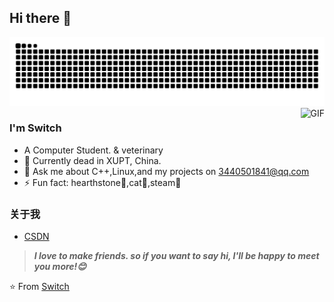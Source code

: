 ## Hi there 👋

<picture>
  <source srcset="https://raw.githubusercontent.com/justice049/justice049/refs/heads/output/github-contribution-grid-snake.svg" 
          media="(prefers-color-scheme: light)">
  <source srcset="https://github.com/justice049/justice049/blob/output/github-contribution-grid-snake-dark.svg" 
          media="(prefers-color-scheme: dark)">
  <img alt="Contribution Grid" src="https://raw.githubusercontent.com/justice049/justice049/refs/heads/output/github-contribution-grid-snake.svg">
</picture>

<img align="right" alt="GIF" src="https://raw.githubusercontent.com/JoeyBling/JoeyBling/master/pic/pusheencode.gif" />

### I'm Switch

- A Computer Student. & veterinary
- 🌱 Currently dead in XUPT, China.
- 💬 Ask me about C++,Linux,and my projects on [3440501841@qq.com](mailto:3440501841@qq.com)
- ⚡ Fun fact: hearthstone🍇,cat🍍,steam🥑

### 关于我
- [CSDN](https://i.csdn.net/#/user-center/profile?spm=1000.2115.3001.5111)

> ***I love to make friends. so if you want to say hi, I'll be happy to meet you more!😊***

⭐️ From [Switch](https://github.com/justice049)
